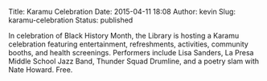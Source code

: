Title: Karamu Celebration
Date: 2015-04-11 18:08
Author: kevin
Slug: karamu-celebration
Status: published

In celebration of Black History Month, the Library is hosting a Karamu celebration featuring entertainment, refreshments, activities, community booths, and health screenings. Performers include Lisa Sanders, La Presa Middle School Jazz Band, Thunder Squad Drumline, and a poetry slam with Nate Howard. Free.
